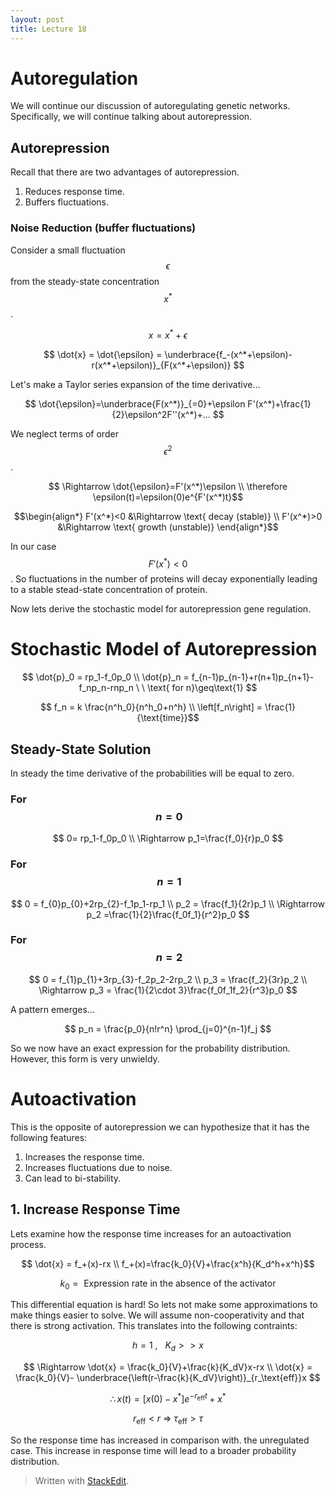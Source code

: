 ```yaml
---
layout: post
title: Lecture 18
---
```



# Autoregulation

We will continue our discussion of autoregulating genetic networks. Specifically, we will continue talking about autorepression.

## Autorepression

Recall that there are two advantages of autorepression.

1. Reduces response time.
2. Buffers fluctuations.

### Noise Reduction (buffer fluctuations)

Consider a small fluctuation $$\epsilon$$ from the steady-state concentration $$x^*$$.

$$ x = x^* + \epsilon $$

$$ \dot{x} = \dot{\epsilon} = \underbrace{f_-(x^*+\epsilon)-r(x^*+\epsilon)}_{F(x^*+\epsilon)} $$

Let's make a Taylor series expansion of the time derivative...

$$ \dot{\epsilon}=\underbrace{F(x^*)}_{=0}+\epsilon F'(x^*)+\frac{1}{2}\epsilon^2F''(x^*)+... $$

We neglect terms of order $$\epsilon^2$$.

$$ \Rightarrow \dot{\epsilon}=F'(x^*)\epsilon \\ \therefore \epsilon(t)=\epsilon(0)e^{F'(x^*)t}$$

$$\begin{align*}
F'(x^*)<0 &\Rightarrow \text{ decay (stable)} \\
F'(x^*)>0 &\Rightarrow \text{ growth (unstable)}
\end{align*}$$

In our case $$F'(x^*)<0$$. So fluctuations in the number of proteins will decay exponentially leading to a stable stead-state concentration of protein.

Now lets derive the stochastic model for autorepression gene regulation.

# Stochastic Model of Autorepression

$$
\dot{p}_0 = rp_1-f_0p_0 \\
\dot{p}_n = f_{n-1}p_{n-1}+r(n+1)p_{n+1}-f_np_n-rnp_n \ \ \text{ for n}\geq\text{1}
$$

$$ f_n = k \frac{n^h_0}{n^h_0+n^h} \\ \left[f_n\right] = \frac{1}{\text{time}}$$

## Steady-State Solution

In steady the time derivative of the probabilities will be equal to zero.

### For $$\ n=0$$

$$ 0= rp_1-f_0p_0 \\ \Rightarrow p_1=\frac{f_0}{r}p_0 $$

### For $$\ n=1$$

$$
0 = f_{0}p_{0}+2rp_{2}-f_1p_1-rp_1 \\
p_2 = \frac{f_1}{2r}p_1 \\ \Rightarrow p_2 =\frac{1}{2}\frac{f_0f_1}{r^2}p_0
$$

### For $$\ n=2$$

$$
0 = f_{1}p_{1}+3rp_{3}-f_2p_2-2rp_2 \\
p_3 = \frac{f_2}{3r}p_2 \\ \Rightarrow p_3 = \frac{1}{2\cdot 3}\frac{f_0f_1f_2}{r^3}p_0
$$

A pattern emerges...

$$ p_n = \frac{p_0}{n!r^n} \prod_{j=0}^{n-1}f_j $$

So we now have an exact expression for the probability distribution. However, this form is very unwieldy.

# Autoactivation

This is the opposite of autorepression we can hypothesize that it has the following features:

1. Increases the response time.
2. Increases fluctuations due to noise.
3. Can lead to bi-stability.

## 1. Increase Response Time

Lets examine how the response time increases for an autoactivation process.

$$ \dot{x} = f_+(x)-rx \\ f_+(x)=\frac{k_0}{V}+\frac{x^h}{K_d^h+x^h}$$

$$ k_0 = \text{ Expression rate in the absence of the activator} $$

This differential equation is hard! So lets not make some approximations to make things easier to solve. We will assume non-cooperativity and that there is strong activation. This translates into the following contraints:

$$ h = 1 \ , \ \ \ K_d>>x $$

$$
\Rightarrow \dot{x} = \frac{k_0}{V}+\frac{k}{K_dV}x-rx \\
\dot{x} = \frac{k_0}{V}- \underbrace{\left(r-\frac{k}{K_dV}\right)}_{r_\text{eff}}x
$$

$$ \therefore x(t) = \left[x(0)-x^*\right]e^{-r_\text{eff}t}+x^* $$

$$ r_\text{eff}<r \ \Rightarrow \ \tau_\text{eff}>\tau $$

So the response time has increased in comparison with. the unregulated case. This increase in response time will lead to a broader probability distribution.


> Written with [StackEdit](https://stackedit.io/).
